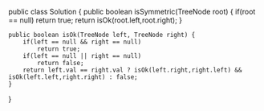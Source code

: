 public class Solution {
    public boolean isSymmetric(TreeNode root) {
        if(root == null)
            return true;
        return isOk(root.left,root.right);
    }
    
    public boolean isOk(TreeNode left, TreeNode right) {
        if(left == null && right == null)
            return true;
        if(left == null || right == null)
            return false;
        return left.val == right.val ? isOk(left.right,right.left) && isOk(left.left,right.right) : false;
    }
}
